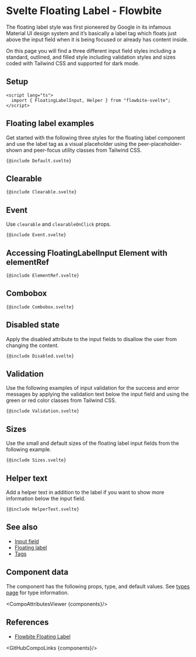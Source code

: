 # Svelte Floating Label - Flowbite


The floating label style was first pioneered by Google in its infamous Material UI design system and it’s basically a label tag which floats just above the input field when it is being focused or already has content inside.

On this page you will find a three different input field styles including a standard, outlined, and filled style including validation styles and sizes coded with Tailwind CSS and supported for dark mode.

## Setup

```svelte
<script lang="ts">
  import { FloatingLabelInput, Helper } from "flowbite-svelte";
</script>
```

## Floating label examples

Get started with the following three styles for the floating label component and use the label tag as a visual placeholder using the peer-placeholder-shown and peer-focus utility classes from Tailwind CSS.

```svelte
{@include Default.svelte}
```

## Clearable

```svelte
{@include Clearable.svelte}
```

## Event

Use `clearable` and `clearableOnClick` props.

```svelte
{@include Event.svelte}
```

## Accessing FloatingLabelInput Element with elementRef

```svelte
{@include ElementRef.svelte}
```

## Combobox

```svelte
{@include Combobox.svelte}
```

## Disabled state

Apply the disabled attribute to the input fields to disallow the user from changing the content.

```svelte
{@include Disabled.svelte}
```

## Validation

Use the following examples of input validation for the success and error messages by applying the validation text below the input field and using the green or red color classes from Tailwind CSS.

```svelte
{@include Validation.svelte}
```

## Sizes

Use the small and default sizes of the floating label input fields from the following example.

```svelte
{@include Sizes.svelte}
```

## Helper text

Add a helper text in addition to the label if you want to show more information below the input field.

```svelte
{@include HelperText.svelte}
```

## See also

- [Input field](https://flowbite-svelte.com/llm/forms/input-field.md)
- [Floating label](https://flowbite-svelte.com/llm/forms/floating-label.md)
- [Tags](https://flowbite-svelte.com/llm/extend/tags.md)

## Component data

The component has the following props, type, and default values. See [types page](/docs/pages/typescript) for type information.

<CompoAttributesViewer {components}/>

## References

- [Flowbite Floating Label](https://flowbite.com/docs/forms/floating-label/)

<GitHubCompoLinks {components}/>
